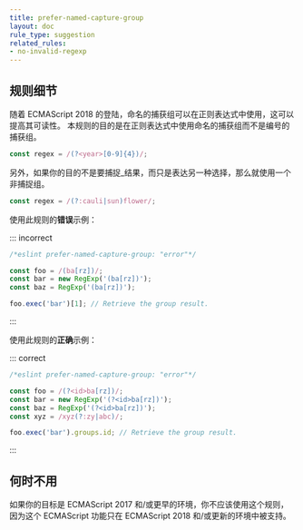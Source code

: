 ```yaml
---
title: prefer-named-capture-group
layout: doc
rule_type: suggestion
related_rules:
- no-invalid-regexp
---
```


## 规则细节

随着 ECMAScript 2018 的登陆，命名的捕获组可以在正则表达式中使用，这可以提高其可读性。
本规则的目的是在正则表达式中使用命名的捕获组而不是编号的捕获组。

```js
const regex = /(?<year>[0-9]{4})/;
```

另外，如果你的目的不是要捕捉_结果，而只是表达另一种选择，那么就使用一个非捕捉组。

```js
const regex = /(?:cauli|sun)flower/;
```

使用此规则的**错误**示例：

::: incorrect

```js
/*eslint prefer-named-capture-group: "error"*/

const foo = /(ba[rz])/;
const bar = new RegExp('(ba[rz])');
const baz = RegExp('(ba[rz])');

foo.exec('bar')[1]; // Retrieve the group result.
```

:::

使用此规则的**正确**示例：

::: correct

```js
/*eslint prefer-named-capture-group: "error"*/

const foo = /(?<id>ba[rz])/;
const bar = new RegExp('(?<id>ba[rz])');
const baz = RegExp('(?<id>ba[rz])');
const xyz = /xyz(?:zy|abc)/;

foo.exec('bar').groups.id; // Retrieve the group result.
```

:::

## 何时不用

如果你的目标是 ECMAScript 2017 和/或更早的环境，你不应该使用这个规则，因为这个 ECMAScript 功能只在 ECMAScript 2018 和/或更新的环境中被支持。

